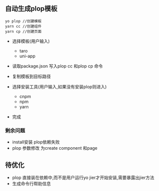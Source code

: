 ## 自动生成plop模板

```
yo plop //创建模板
yarn cc //创建组件
yarn cp //创建页面

```
- 选择模板(用户输入)
    - taro
    - uni-app

- 读取package.json 写入plop cc 和plop cp 命令

- 复制模板到目标路径

- 选择安装工具(用户输入,如果没有安装plop则进入)
    - cnpm 
    - npm 
    - yarn

- 完成

### 剩余问题

- install安装 plop依赖失败
- plop 参数修改 为create component 和page 

## 待优化

- plop 直接装在依赖中,而不是用户运行yo jier才开始安装,需要暴露出jier方法 
- 生成命令行帮助信息
